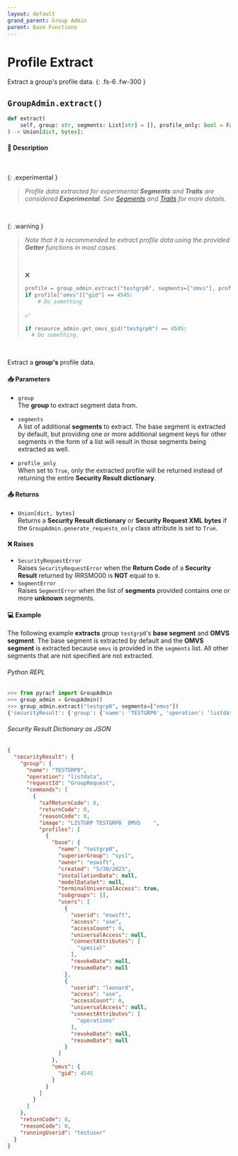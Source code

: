 ```yaml
---
layout: default
grand_parent: Group Admin
parent: Base Functions
---
```


# Profile Extract

Extract a group's profile data. 
{: .fs-6 .fw-300 }

## `GroupAdmin.extract()`

```python
def extract(
    self, group: str, segments: List[str] = [], profile_only: bool = False
) -> Union[dict, bytes]:
```

#### 📄 Description

&nbsp;

{: .experimental }
> _Profile data extracted for experimental **Segments** and **Traits** are considered **Experimental**. See [Segments](../segments_traits_operators#segments) and [Traits](../segments_traits_operators#traits) for more details._

&nbsp;

{: .warning }
> _Note that it is recommended to extract profile data using the provided **Getter** functions in most cases._
>
> &nbsp;
>
> ❌
> ```python
> profile = group_admin.extract("testgrp0", segments=["omvs"], profile_only=True)
> if profile["omvs"]["gid"] == 4545:
>     # Do something
> ```
> ✅
> ```python
> if resource_admin.get_omvs_gid("testgrp0") == 4545:
>   # Do something.
> ```

&nbsp;

Extract a **group's** profile data.

#### 📥 Parameters
* `group`<br>
  The **group** to extract segment data from.

* `segments`<br>
  A list of additional **segments** to extract. The base segment is extracted by default, but providing one or more additional segment keys for other segments in the form of a list will result in those segments being extracted as well.

* `profile_only`<br>
  When set to `True`, only the extracted profile will be returned instead of returning the entire **Security Result dictionary**.

#### 📤 Returns
* `Union[dict, bytes]`<br>
  Returns a **Security Result dictionary** or **Security Request XML bytes** if the `GroupAdmin.generate_requests_only` class attribute is set to `True`.

#### ❌ Raises
* `SecurityRequestError`<br>
  Raises `SecurityRequestError` when the **Return Code** of a **Security Result** returned by IRRSMO00 is **NOT** equal to `0`.
* `SegmentError`<br>
  Raises `SegmentError` when the list of **segments** provided contains one or more **unknown** segments.

#### 💻 Example

The following example **extracts** group `testgrp0`'s **base segment** and **OMVS segment**. The base segment is extracted by default and the **OMVS segment** is extracted because `omvs` is provided in the `segments` list. All other segments that are not specified are not extracted.

###### Python REPL
```python
>>> from pyracf import GroupAdmin
>>> group_admin = GroupAdmin()
>>> group_admin.extract("testgrp0", segments=["omvs"])
{'securityResult': {'group': {'name': 'TESTGRP0', 'operation': 'listdata', 'requestId': 'GroupRequest', 'commands': [{'safReturnCode': 0, 'returnCode': 0, 'reasonCode': 0, 'image': 'LISTGRP TESTGRP0  OMVS    ', 'profiles': [{'base': {'name': 'testgrp0', 'superiorGroup': 'sys1', 'owner': 'eswift', 'created': '5/30/2023', 'installationData': None, 'modelDataSet': None, 'terminalUniversalAccess': True, 'subgroups': [], 'users': [{'userid': 'eswift', 'access': 'use', 'accessCount': 0, 'universalAccess': None, 'connectAttributes': ['special'], 'revokeDate': None, 'resumeDate': None}, {'userid': 'leonard', 'access': 'use', 'accessCount': 0, 'universalAccess': None, 'connectAttributes': ['operations'], 'revokeDate': None, 'resumeDate': None}]}, 'omvs': {'gid': 4545}}]}]}, 'returnCode': 0, 'reasonCode': 0, 'runningUserid': 'testuser'}}
```

###### Security Result Dictionary as JSON
```json
{
  "securityResult": {
    "group": {
      "name": "TESTGRP0",
      "operation": "listdata",
      "requestId": "GroupRequest",
      "commands": [
        {
          "safReturnCode": 0,
          "returnCode": 0,
          "reasonCode": 0,
          "image": "LISTGRP TESTGRP0  OMVS    ",
          "profiles": [
            {
              "base": {
                "name": "testgrp0",
                "superiorGroup": "sys1",
                "owner": "eswift",
                "created": "5/30/2023",
                "installationData": null,
                "modelDataSet": null,
                "terminalUniversalAccess": true,
                "subgroups": [],
                "users": [
                  {
                    "userid": "eswift",
                    "access": "use",
                    "accessCount": 0,
                    "universalAccess": null,
                    "connectAttributes": [
                      "special"
                    ],
                    "revokeDate": null,
                    "resumeDate": null
                  },
                  {
                    "userid": "leonard",
                    "access": "use",
                    "accessCount": 0,
                    "universalAccess": null,
                    "connectAttributes": [
                      "operations"
                    ],
                    "revokeDate": null,
                    "resumeDate": null
                  }
                ]
              },
              "omvs": {
                "gid": 4545
              }
            }
          ]
        }
      ]
    },
    "returnCode": 0,
    "reasonCode": 0,
    "runningUserid": "testuser"
  }
}
```